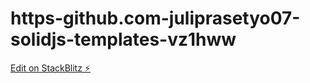 # https-github.com-juliprasetyo07-solidjs-templates-vz1hww

[Edit on StackBlitz ⚡️](https://stackblitz.com/edit/solidjs-templates-anrmu6)